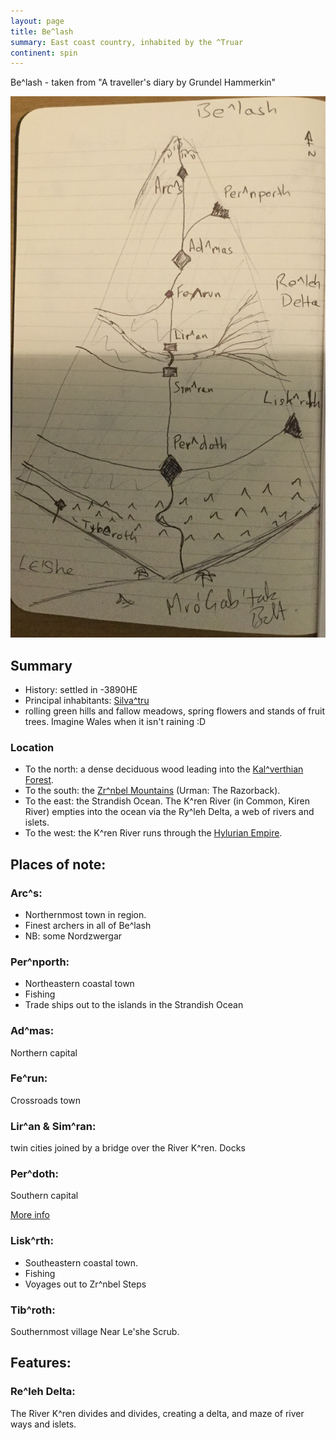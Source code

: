 ```yaml
---
layout: page
title: Be^lash
summary: East coast country, inhabited by the ^Truar
continent: spin
---
```


Be^lash - taken from "A traveller's diary by Grundel Hammerkin"

![Be^lash](/assets/belash-region.jpg)

## Summary

- History: settled in -3890HE
- Principal inhabitants: [Silva^tru](races/truar)
- rolling green hills and fallow meadows, spring flowers and stands of fruit
  trees. Imagine Wales when it isn't raining :D

### Location

- To the north: a dense deciduous wood leading into the
  [Kal^verthian Forest](/geography/kalverthian-forest).
- To the south: the [Zr^nbel Mountains](/geography/zrinbel-steps) (Urman: The
  Razorback).
- To the east: the Strandish Ocean. The K^ren River (in Common, Kiren River)
  empties into the ocean via the Ry^leh Delta, a web of rivers and islets.
- To the west: the K^ren River runs through the
  [Hylurian Empire](/geography/hyluria).

## Places of note:

### Arc^s:

- Northernmost town in region.
- Finest archers in all of Be^lash
- NB: some Nordzwergar

### Per^nporth:

- Northeastern coastal town
- Fishing
- Trade ships out to the islands in the Strandish Ocean

### Ad^mas:

Northern capital

### Fe^run:

Crossroads town

### Lir^an & Sim^ran:

twin cities joined by a bridge over the River K^ren. Docks

### Per^doth:

Southern capital

[More info](places/per-doth)

### Lisk^rth:

- Southeastern coastal town.
- Fishing
- Voyages out to Zr^nbel Steps

### Tib^roth:

Southernmost village Near Le'she Scrub.

## Features:

### Re^leh Delta:

The River K^ren divides and divides, creating a delta, and maze of river ways
and islets.
